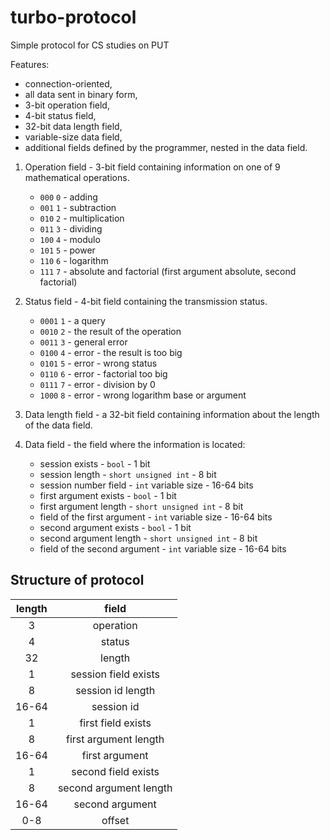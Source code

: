 # turbo-protocol
Simple protocol for CS studies on PUT

Features:
* connection-oriented,
* all data sent in binary form,
* 3-bit operation field,
* 4-bit status field,
* 32-bit data length field,
* variable-size data field,
* additional fields defined by the programmer, nested in the data field.

1. Operation field - 3-bit field containing information on one of 9 mathematical operations.
    * `000` `0` - adding
    * `001` `1` - subtraction
    * `010` `2` - multiplication
    * `011` `3` - dividing
    * `100` `4` - modulo
    * `101` `5` - power
    * `110` `6` - logarithm 
    * `111` `7` - absolute and factorial (first argument absolute, second factorial)

2. Status field - 4-bit field containing the transmission status.
    * `0001` `1` - a query
    * `0010` `2` - the result of the operation
    * `0011` `3` - general error
    * `0100` `4` - error - the result is too big
    * `0101` `5` - error - wrong status
    * `0110` `6` - error - factorial too big
    * `0111` `7` - error - division by 0
    * `1000` `8` - error - wrong logarithm  base or argument

3. Data length field - a 32-bit field containing information about the length of the data field.

4. Data field - the field where the information is located:
   * session exists - `bool` - 1 bit
   * session length - `short unsigned int` - 8 bit
   * session number field - `int` variable size - 16-64 bits
   * first argument exists - `bool` - 1 bit
   * first argument length - `short unsigned int` - 8 bit
   * field of the first argument - `int` variable size - 16-64 bits
   * second argument exists - `bool` - 1 bit
   * second argument length - `short unsigned int` - 8 bit
   * field of the second argument - `int` variable size - 16-64 bits
    
## Structure of protocol

|  length | field                     |
|:-------:|:-------------------------:|
|       3 | operation                 |
|       4 | status                    |
|      32 | length                    |
|       1 | session field exists      |
|       8 | session id length         |
|   16-64 | session id                |
|       1 | first field exists        |
|       8 | first argument length     |
|   16-64 | first argument            |
|       1 | second field exists       |
|       8 | second argument length    |
|   16-64 | second argument           |
|     0-8 | offset                    |



